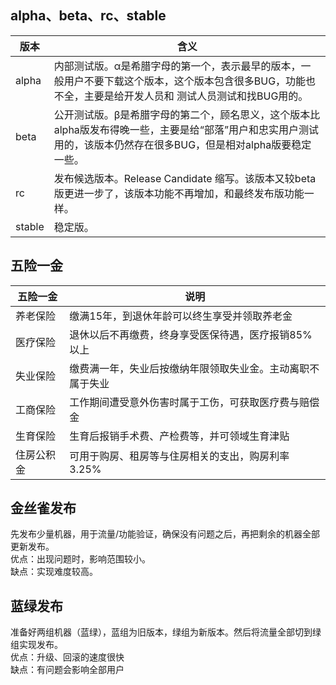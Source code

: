 ## alpha、beta、rc、stable
|版本|含义|
|---|---|
|alpha|内部测试版。α是希腊字母的第一个，表示最早的版本，一般用户不要下载这个版本，这个版本包含很多BUG，功能也不全，主要是给开发人员和 测试人员测试和找BUG用的。|
|beta|公开测试版。β是希腊字母的第二个，顾名思义，这个版本比alpha版发布得晚一些，主要是给“部落”用户和忠实用户测试用的，该版本仍然存在很多BUG，但是相对alpha版要稳定一些。|
|rc|发布候选版本。Release Candidate 缩写。该版本又较beta版更进一步了，该版本功能不再增加，和最终发布版功能一样。|
|stable|稳定版。|

## 五险一金
|五险一金|说明|
|---|---|
|养老保险|缴满15年，到退休年龄可以终生享受并领取养老金|
|医疗保险|退休以后不再缴费，终身享受医保待遇，医疗报销85%以上|
|失业保险|缴费满一年，失业后按缴纳年限领取失业金。主动离职不属于失业|
|工商保险|工作期间遭受意外伤害时属于工伤，可获取医疗费与赔偿金|
|生育保险|生育后报销手术费、产检费等，并可领域生育津贴|
|住房公积金|可用于购房、租房等与住房相关的支出，购房利率3.25%|

## 金丝雀发布
先发布少量机器，用于流量/功能验证，确保没有问题之后，再把剩余的机器全部更新发布。   
优点：出现问题时，影响范围较小。    
缺点：实现难度较高。

## 蓝绿发布
准备好两组机器（蓝绿），蓝组为旧版本，绿组为新版本。然后将流量全部切到绿组实现发布。    
优点：升级、回滚的速度很快    
缺点：有问题会影响全部用户
